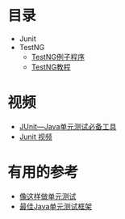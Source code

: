 
# 目录
  * Junit
  * TestNG
    * [TestNG例子程序](http://websystique.com/java/testng-tutorial/)
    * [TestNG教程](https://www.yiibai.com/testng/)

# 视频

* [JUnit—Java单元测试必备工具](http://www.imooc.com/learn/356)
* [Junit 视频]((https://www.bilibili.com/video/av46370535?from=search&seid=5196717484594619472))

# 有用的参考

* [像这样做单元测试](https://my.oschina.net/huangyong/blog/162325)
* [最佳Java单元测试框架](https://juejin.im/post/6844903941038161928)
